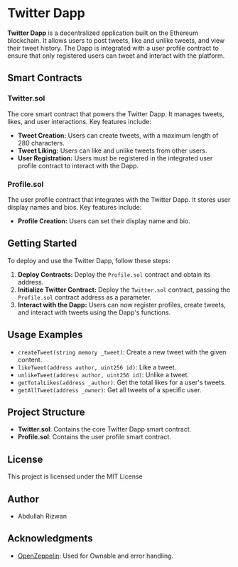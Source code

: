 # Twitter Dapp

**Twitter Dapp** is a decentralized application built on the Ethereum blockchain. It allows users to post tweets, like and unlike tweets, and view their tweet history. The Dapp is integrated with a user profile contract to ensure that only registered users can tweet and interact with the platform.

## Smart Contracts

### Twitter.sol

The core smart contract that powers the Twitter Dapp. It manages tweets, likes, and user interactions. Key features include:

- **Tweet Creation:** Users can create tweets, with a maximum length of 280 characters.
- **Tweet Liking:** Users can like and unlike tweets from other users.
- **User Registration:** Users must be registered in the integrated user profile contract to interact with the Dapp.

### Profile.sol

The user profile contract that integrates with the Twitter Dapp. It stores user display names and bios. Key features include:

- **Profile Creation:** Users can set their display name and bio.

## Getting Started

To deploy and use the Twitter Dapp, follow these steps:

1. **Deploy Contracts:** Deploy the `Profile.sol` contract and obtain its address.
2. **Initialize Twitter Contract:** Deploy the `Twitter.sol` contract, passing the `Profile.sol` contract address as a parameter.
3. **Interact with the Dapp:** Users can now register profiles, create tweets, and interact with tweets using the Dapp's functions.

## Usage Examples

- `createTweet(string memory _tweet)`: Create a new tweet with the given content.
- `likeTweet(address author, uint256 id)`: Like a tweet.
- `unlikeTweet(address author, uint256 id)`: Unlike a tweet.
- `getTotalLikes(address _author)`: Get the total likes for a user's tweets.
- `getAllTweet(address _owner)`: Get all tweets of a specific user.

## Project Structure

- **Twitter.sol**: Contains the core Twitter Dapp smart contract.
- **Profile.sol**: Contains the user profile smart contract.

## License

This project is licensed under the MIT License

## Author

- Abdullah Rizwan

## Acknowledgments

- [OpenZeppelin](https://github.com/OpenZeppelin/openzeppelin-contracts): Used for Ownable and error handling.
